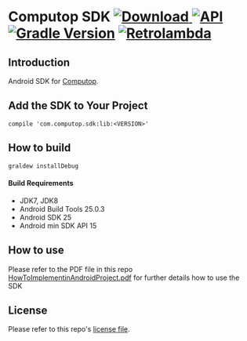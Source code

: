 # Computop SDK  [ ![Download](https://api.bintray.com/packages/exozetag/maven/computop-android-sdk/images/download.svg) ](https://bintray.com/exozetag/maven/computop-android-sdk/_latestVersion) [![API](https://img.shields.io/badge/API-15%2B-brightgreen.svg?style=flat)](https://android-arsenal.com/api?level=15)  [![Gradle Version](https://img.shields.io/badge/gradle-3.4-green.svg)](https://docs.gradle.org/current/release-notes) [![Retrolambda](https://img.shields.io/badge/java-8-green.svg)](https://github.com/evant/gradle-retrolambda)

## Introduction

Android SDK for [Computop](https://www.computop.com/).


## Add the SDK to Your Project

    compile 'com.computop.sdk:lib:<VERSION>'

## How to build

    graldew installDebug
    
#### Build Requirements

- JDK7, JDK8
- Android Build Tools 25.0.3
- Android SDK 25 
- Android min SDK API 15

## How to use

Please refer to the PDF file in this repo [HowToImplementinAndroidProject.pdf](docs/HowToImplementinAndroidProject.pdf) for further details how to use the SDK


## License

Please refer to this repo's [license file](LICENSE).

